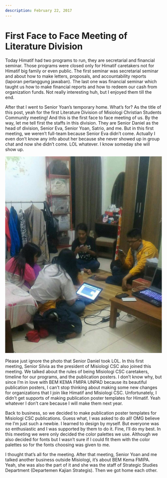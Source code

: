 ```yaml
---
description: February 22, 2017
---
```


# First Face to Face Meeting of Literature Division

Today Himatif had two programs to run, they are secretarial and financial seminar. Those programs were closed only for Himatif caretakers not for Himatif big family or even public. The first seminar was secretarial seminar and about how to make letters, proposals, and accountability reports (laporan pertanggung jawaban). The last one was financial seminar which taught us how to make financial reports and how to redeem our cash from organization funds. Not really interesting huh, but I enjoyed them till the end.

After that I went to Senior Yoan’s temporary home. What’s for? As the title of this post, yeah for the first Literature Division of Misiologi Christian Students Community meeting! And this is the first face to face meeting of us. By the way, let me tell first the staffs in this division. They are Senior Daniel as the head of division, Senior Eva, Senior Yoan, Satrio, and me. But in this first meeting, we weren’t full-team because Senior Eva didn’t come. Actually I even don’t know any info about her because she never showed up in group chat and now she didn’t come. LOL whatever. I know someday she will show up.

![](<../../.gitbook/assets/image (26).png>)

Please just ignore the photo that Senior Daniel took LOL. In this first meeting, Senior Silvia as the president of Misiologi CSC also joined this meeting. We talked about the rules of being Misiologi CSC caretakers, timeline for our programs, and the publication posters. I don’t know why, but since I’m in love with BEM KEMA FMIPA UNPAD because its beautiful publication posters, I can’t stop thinking about making some new changes for organizations that I join like Himatif and Misiologi CSC. Unfortunately, I didn’t get supports of making publication poster templates for Himatif. Yeah whatever I don’t care because I will make them next year.

Back to business, so we decided to make publication poster templates for Misiologi CSC publications. Guess what, I was asked to do all! OMG believe me I’m just such a newbie. I learned to design by myself. But everyone was so enthusiastic and I was supported by them to do it. Fine, I’ll do my best. In this meeting we were only decided the color palettes we use. Although we also decided for fonts but I wasn’t sure if I could fit them with the color palettes so for the fonts choosing was given to me.

I thought that’s all for the meeting. After that meeting, Senior Yoan and me talked another business outside Misiologi, it’s about BEM Kema FMIPA. Yeah, she was also the part of it and she was the staff of Strategic Studies Department (Departemen Kajian Strategis). Then we got home each other.
